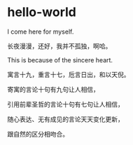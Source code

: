 # hello-world
I come here for myself.

长夜漫漫，还好，我并不孤独，啊哈。

This is because of the sincere heart.


寓言十九，重言十七，卮言日出，和以天倪。

寄寓的言论十句有九句让人相信，

引用前辈圣哲的言论十句有七句让人相信，

随心表达、无有成见的言论天天变化更新，

跟自然的区分相吻合。

